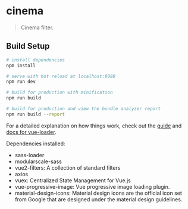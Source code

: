 # cinema

> Cinema filter.

## Build Setup

``` bash
# install dependencies
npm install

# serve with hot reload at localhost:8080
npm run dev

# build for production with minification
npm run build

# build for production and view the bundle analyzer report
npm run build --report
```

For a detailed explanation on how things work, check out the [guide](http://vuejs-templates.github.io/webpack/) and [docs for vue-loader](http://vuejs.github.io/vue-loader).

Dependencies installed:
+ sass-loader
+ modularscale-sass
+ vue2-filters:
  A collection of standard filters
+ axios
+ vuex:
  Centralized State Management for Vue.js
+ vue-progressive-image:
  Vue progressive image loading plugin.
+ material-design-icons:
  Material design icons are the official icon set from Google that are designed under the material design guidelines.
